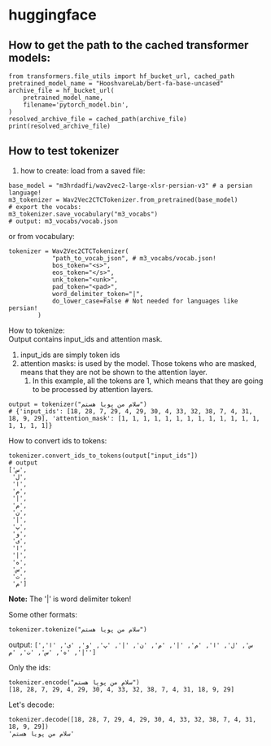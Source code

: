 # huggingface

## How to get the path to the cached transformer models:
```
from transformers.file_utils import hf_bucket_url, cached_path
pretrained_model_name = "HooshvareLab/bert-fa-base-uncased"
archive_file = hf_bucket_url(
    pretrained_model_name,
    filename='pytorch_model.bin',
)
resolved_archive_file = cached_path(archive_file)
print(resolved_archive_file)
```

## How to test tokenizer
1. how to create:
load from a saved file:
```commandline
base_model = "m3hrdadfi/wav2vec2-large-xlsr-persian-v3" # a persian language!
m3_tokenizer = Wav2Vec2CTCTokenizer.from_pretrained(base_model)
# export the vocabs:
m3_tokenizer.save_vocabulary("m3_vocabs")
# output: m3_vocabs/vocab.json
```
or from vocabulary:
```commandline
tokenizer = Wav2Vec2CTCTokenizer(
            "path_to_vocab_json", # m3_vocabs/vocab.json!
            bos_token="<s>",
            eos_token="</s>",
            unk_token="<unk>",
            pad_token="<pad>",
            word_delimiter_token="|",
            do_lower_case=False # Not needed for languages like persian!
        )
```

How to tokenize:</br>
Output contains input_ids and attention mask. 
1) input_ids are simply token ids
2) attention masks: is used by the model. Those tokens who are masked, means that they are not be shown to the attention layer.
    1) In this example, all the tokens are 1, which means that they are going to be processed by attention layers.

```commandline
output = tokenizer("سلام من پویا هستم")
# {'input_ids': [18, 28, 7, 29, 4, 29, 30, 4, 33, 32, 38, 7, 4, 31, 18, 9, 29], 'attention_mask': [1, 1, 1, 1, 1, 1, 1, 1, 1, 1, 1, 1, 1, 1, 1, 1, 1]}
```

How to convert ids to tokens:
```commandline
tokenizer.convert_ids_to_tokens(output["input_ids"])
# output
['س',
 'ل',
 'ا',
 'م',
 '|',
 'م',
 'ن',
 '|',
 'پ',
 'و',
 'ی',
 'ا',
 '|',
 'ه',
 'س',
 'ت',
 'م']
```
**Note:** The '|' is word delimiter token!

Some other formats:
```commandline
tokenizer.tokenize("سلام من پویا هستم")
```
output: `['س',
 'ل',
 'ا',
 'م',
 '|',
 'م',
 'ن',
 '|',
 'پ',
 'و',
 'ی',
 'ا',
 '|',
 'ه',
 'س',
 'ت',
 'م']`

Only the ids:
```commandline
tokenizer.encode("سلام من پویا هستم")
[18, 28, 7, 29, 4, 29, 30, 4, 33, 32, 38, 7, 4, 31, 18, 9, 29]
```
Let's decode:
```commandline
tokenizer.decode([18, 28, 7, 29, 4, 29, 30, 4, 33, 32, 38, 7, 4, 31, 18, 9, 29])
'سلام من پویا هستم'
```